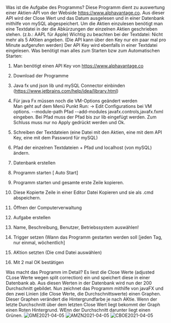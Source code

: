 Was ist die Aufgabe des Programms?
Diese Programm dient zu auswertung einer Aktien-API von der Webside https://www.alphavantage.co. Aus dieser API wird der Close Wert und das Datum ausgelesen und in einer 
Datenbank mithilfe von mySQL abgespeichert. Um die Aktien einzulesen benötigt man eine Textdatei in der die Abkürzungen der einzelnen Aktien geschrieben stehen. (z.b.: AAPL für Apple)
Wichtig zu beachten bei der Textdatei:
Nicht mehr als 5 AKtien angeben. (Die API kann über den Key nur ein paar mal pro Minute aufgerufen werden)
Der API Key wird ebenfalls in einer Textdatei eingelesen.
Was benötigt man alles zum Starten bzw zum Automatischen Starten:
1. Man benötigt einen API Key von https://www.alphavantage.co
2. Download der Programme
3. Java fx und json lib und mySQL Connector einbinden (https://www.jetbrains.com/help/idea/library.html)
4. Für java Fx müssen noch die VM-Options geändert werden  
  Man geht auf dem Menü Punkt Run:
-> Edit Configurations bei VM options.
--module-path Pfad --add-modules javafx.controls,javafx.fxml eingeben. Bei Pfad muss der Pfad bis zur lib eingefügt werden.
 Zum Schluss muss nur no Apply gedrückt werden und Ok.
5. Schreiben der Textdateien (eine Datei mit den Aktien, eine mit dem API Key, eine mit dem Password für mySQL)
6. Pfad der einzelnen Textdateien + Pfad und localhost (von mySQL) ändern.
7. Datenbank erstellen
8. Programm starten
[ Auto Start]
1. Programm starten und gesamte erste Zeile kopieren.
2. Diese Kopierte Zeile in einer Editor Datei Kopieren und sie als .cmd abspeichern.
3. Öffnen der Computerverwaltung
4. Aufgabe erstellen
5. Name, Beschreibung, Benutzer, Betriebssystem auswählen!

6. Trigger setzen (Wann das Programm gestarten werden soll [jeden Tag, nur einmal, wöchentlich]
7. AKtion setzten (Die cmd Datei auswählen)
8. Mit 2 mal OK bestätigen

Was macht das Programm im Detail?
Es liest die Close Werte (adjusted CLose Werte wegen split correction) ein und speichert diese in einer Datenbank ab. Aus diesen Werten in der Datenbank wird nun der 200 Durchschnitt gebildet.
Nun zeichnet das Programm mithilfe von javaFX und den zwei Linien (die Close Werte, die Durchschnittswerte) einen Graphen. Dieser Graphen verändert die Hintergrundfarbe je nach AKtie.
Wenn der letzte Durchschnitt über dem letzten Close Wert liegt bekommt der Graph einen Roten Hintergrund. WEnn der Durchschnitt darunter liegt einen Grünen.
![GME2021-04-05](https://user-images.githubusercontent.com/59960768/113630860-de94f000-9668-11eb-8b31-9cacbd518d2e.png)
![AMZN2021-04-05](https://user-images.githubusercontent.com/59960768/113630889-e9e81b80-9668-11eb-8684-7f1d314597f0.png)
![CBOE2021-04-05](https://user-images.githubusercontent.com/59960768/113630936-f8cece00-9668-11eb-929e-db839c6e78cd.png)
